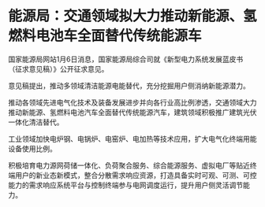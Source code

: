 # 能源局：交通领域拟大力推动新能源、氢燃料电池车全面替代传统能源车

国家能源局网站1月6日消息，国家能源局综合司就《新型电力系统发展蓝皮书（征求意见稿）》公开征求意见。

意见稿提出，推动多领域清洁能源电能替代，充分挖掘用户侧消纳新能源潜力。

推动各领域先进电气化技术及装备发展进步并向各行业高比例渗透，交通领域大力推动新能源、氢燃料电池汽车全面替代传统能源汽车，建筑领域积极推广建筑光伏一体化清洁替代。

工业领域加快电炉钢、电锅炉、电窑炉、电加热等技术应用，扩大电气化终端用能设备使用比例。

积极培育电力源网荷储一体化、负荷聚合服务、综合能源服务、虚拟电厂等贴近终端用户的新业态新模式，整合分散需求响应资源，打造具备实时可观、可测、可控能力的需求响应系统平台与控制终端参与电网调度运行，提升用户侧灵活调节能力。

